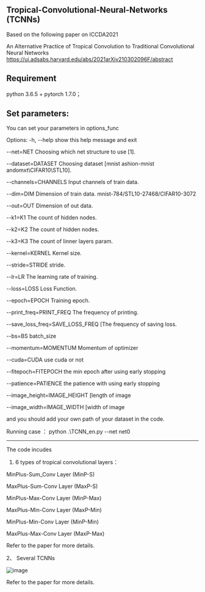 Tropical-Convolutional-Neural-Networks (TCNNs)
-----------------------------------------------------------------------------------------------------------------------------------------------
Based on the following paper on ICCDA2021

An Alternative Practice of Tropical Convolution to Traditional Convolutional Neural Networks
https://ui.adsabs.harvard.edu/abs/2021arXiv210302096F/abstract


Requirement
-----------------------------------------------------------------------------------------------------------------------------------------------
python 3.6.5 + pytorch 1.7.0；


Set parameters:
-----------------------------------------------------------------------------------------------------------------------------------------------
You can set your parameters in options_func

Options:
  -h, --help            show this help message and exit
  
  --net=NET             Choosing which net structure to use [1].
  
  --dataset=DATASET     Choosing  dataset [mnist ashion-mnist andomxt\CIFAR10\STL10\].
  
  --channels=CHANNELS   Input channels of train data.
  
  --dim=DIM             Dimension of train data. mnist-784/STL10-27468/CIFAR10-3072
                        
  --out=OUT             Dimension of out data.
  
  --k1=K1               The count of hidden nodes.
  
  --k2=K2               The count of hidden nodes.
  
  --k3=K3               The count of linner layers param.
  
  --kernel=KERNEL       Kernel size.
  
  --stride=STRIDE       stride.
  
  --lr=LR               The learning rate of training.
  
  --loss=LOSS           Loss Function.
  
  --epoch=EPOCH         Training epoch.
  
  --print_freq=PRINT_FREQ The frequency of printing.
  
  --save_loss_freq=SAVE_LOSS_FREQ [The frequency of saving loss.
  
  --bs=BS               batch_size
  
  --momentum=MOMENTUM   Momentum of optimizer
  
  --cuda=CUDA           use cuda or not
  
  --fitepoch=FITEPOCH   the min epoch after using early stopping
  
  --patience=PATIENCE   the patience with using early stopping
  
  --image_height=IMAGE_HEIGHT [length of image
  
  --image_width=IMAGE_WIDTH [width of image
  
and you should add your own path of your dataset in the code.


Running case ： python .\TCNN_en.py --net net0

-----------------------------------------------------------------------------------------------------------------------------------------------

The code incudes

1.  6 types of tropical convolutional layers：

MinPlus-Sum_Conv Layer (MinP-S)

MaxPlus-Sum-Conv Layer (MaxP-S)

MinPlus-Max-Conv Layer (MinP-Max)

MaxPlus-Min-Conv Layer (MaxP-Min)

MinPlus-Min-Conv Layer (MinP-Min)

MaxPlus-Max-Conv Layer (MaxP-Max)

Refer to the paper for more details.

2、 Several TCNNs

![image](https://user-images.githubusercontent.com/86921131/124767651-94beed00-df6a-11eb-8748-63f7a62282ee.png)


Refer to the paper for more details.
